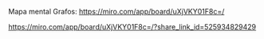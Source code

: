 Mapa mental Grafos: https://miro.com/app/board/uXjVKY01F8c=/

https://miro.com/app/board/uXjVKY01F8c=/?share_link_id=525934829429